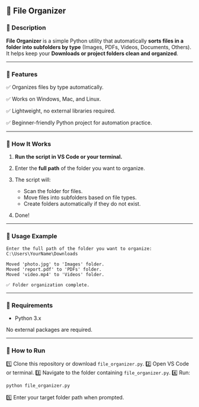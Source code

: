 ## 📂 File Organizer

### 🔹 Description

**File Organizer** is a simple Python utility that automatically **sorts files in a folder into subfolders by type** (Images, PDFs, Videos, Documents, Others).
It helps keep your **Downloads or project folders clean and organized**.

---

### 🔹 Features

✅ Organizes files by type automatically.

✅ Works on Windows, Mac, and Linux.

✅ Lightweight, no external libraries required.

✅ Beginner-friendly Python project for automation practice.

---

### 🔹 How It Works

1. **Run the script in VS Code or your terminal.**
2. Enter the **full path** of the folder you want to organize.
3. The script will:

   * Scan the folder for files.
   * Move files into subfolders based on file types.
   * Create folders automatically if they do not exist.
4. Done!

---

### 🔹 Usage Example

```
Enter the full path of the folder you want to organize: C:\Users\YourName\Downloads

Moved 'photo.jpg' to 'Images' folder.
Moved 'report.pdf' to 'PDFs' folder.
Moved 'video.mp4' to 'Videos' folder.

✅ Folder organization complete.
```

---

### 🔹 Requirements

* Python 3.x

No external packages are required.

---

### 🔹 How to Run

1️⃣ Clone this repository or download `file_organizer.py`.
2️⃣ Open VS Code or terminal.
3️⃣ Navigate to the folder containing `file_organizer.py`.
4️⃣ Run:

```bash
python file_organizer.py
```

5️⃣ Enter your target folder path when prompted.
